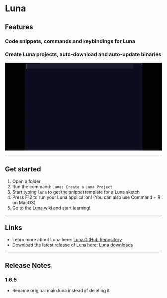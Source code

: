 # Luna

## Features

### Code snippets, commands and keybindings for Luna
### Create Luna projects, auto-download and auto-update binaries

![Luna app template](https://raw.githubusercontent.com/XyronLabs/xyronlabs.github.io/master/img/Luna/vscode_luna_snippet.gif)

---

## Get started
1. Open a folder
2. Run the command: `Luna: Create a Luna Project`
3. Start typing `luna` to get the snippet template for a Luna sketch
4. Press F12 to run your Luna application! (You can also use Command + R on MacOS)
5. Go to the [Luna wiki](https://github.com/XyronLabs/Luna/wiki) and start learning!

---

## Links

* Learn more about Luna here: [Luna GitHub Repository](https://github.com/XyronLabs/Luna)
* Download the latest release of Luna here: [Luna downloads](https://github.com/XyronLabs/Luna/releases)

---

## Release Notes

### 1.6.5
- Rename original main.luna instead of deleting it